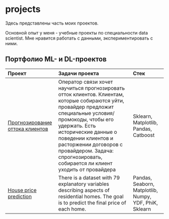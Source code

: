 # projects

Здесь представлены часть моих проектов.

Основной опыт у меня - учебные проекты по специальности data scientist. 
Мне нравится работать с данными, экспериментировать с ними.

## Портфолио ML- и DL-проектов

 | Проект | Задачи проекта | Стек |
| :-----------| :----------- | :----------- |
| [Прогнозирование оттока клиентов](https://github.com/intensive-pak/projects/tree/main/machine_learning) | Оператор связи хочет научиться прогнозировать отток клиентов. Клиентам, которые собираются уйти, провайдер предложит специальные условия/промокоды, чтобы его удержать. Есть исторические данные о поведении клиентов и расторжении договоров с провайдером. Задача: спрогнозировать, собирается ли клиент уходить от провайдера | Sklearn, Matplotlib, Pandas, Catboost |
| [House price prediction](https://github.com/intensive-pak/projects/blob/main/machine_learning/Gradient_boosted_trees_regression_House_prices.ipynb) | There is a dataset with 79 explanatory variables describing aspects of residential homes. The goal is to predict the final price of each home. | Pandas, Seaborn, Matplotlib, Numpy, YDF, PhiK, Sklearn |
